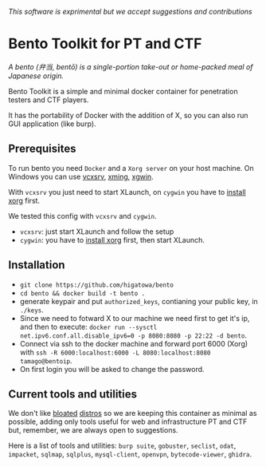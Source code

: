 
_This software is exprimental but we accept suggestions and contributions_
# Bento Toolkit for PT and CTF


_A bento (弁当, bentō) is a single-portion take-out or home-packed meal of Japanese origin._

Bento Toolkit is a simple and minimal docker container for penetration testers and CTF players.

It has the portability of Docker with the addition of X, so you can also run GUI application (like burp).

## Prerequisites

To run bento you need `Docker`  and a `Xorg server` on your host machine.
On Windows you can use [vcxsrv](https://sourceforge.net/projects/vcxsrv/), [xming](https://sourceforge.net/projects/xming/), [xgwin](https://www.cygwin.com/).

With `vcxsrv` you just need to start XLaunch, on `cygwin` you have to [install xorg](https://x.cygwin.com/docs/ug/setup.html) first.

We tested this config with `vcxsrv` and `cygwin`.

- `vcxsrv`: just start XLaunch and follow the setup
- `cygwin`: you have to [install xorg](https://x.cygwin.com/docs/ug/setup.html) first, then start XLaunch.
  
## Installation

- `git clone https://github.com/higatowa/bento`
- `cd bento && docker build -t bento .`
- generate keypair and put `authorized_keys`, contianing your public key, in `./keys`.
- Since we need to fotward X to our machine we need first to get it's ip, and then to execute:
`docker run --sysctl net.ipv6.conf.all.disable_ipv6=0 -p 8080:8080 -p 22:22 -d bento`.
- Connect via ssh to the docker machine and forward port 6000 (Xorg) with `ssh -R 6000:localhost:6000 -L 8080:localhost:8080  tamago@bentoip`.
- On first login you will be asked to change the password.

## Current tools and utilities

We don't like [bloated](https://www.kali.org/) [distros](https://www.parrotsec.org/) so we are keeping this container as minimal as possible, adding only tools useful for web and infrastructure PT and CTF but, remember, we are always open to suggestions.

Here is a list of tools and utilities:
`burp suite`, `gobuster`, `seclist`, `odat`, `impacket`, `sqlmap`, `sqlplus`, `mysql-client`, `openvpn`, `bytecode-viewer`, `ghidra`.
